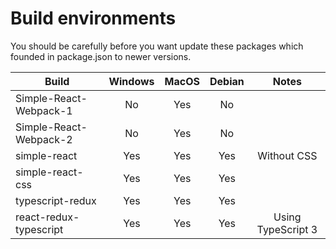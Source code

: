 # Build environments
You should be carefully before you want update these packages which founded in package.json to newer versions.

|Build|Windows|MacOS|Debian|Notes|
|---|:---:|:---:|:---:|:---:|
|Simple-React-Webpack-1|No|Yes|No||
|Simple-React-Webpack-2|No|Yes|No||
|simple-react|Yes|Yes|Yes|Without CSS|
|simple-react-css|Yes|Yes|Yes||
|typescript-redux|Yes|Yes|Yes||
|react-redux-typescript|Yes|Yes|Yes|Using TypeScript 3|
